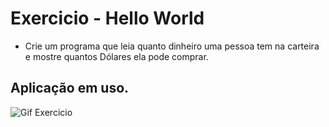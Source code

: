 # Exercicio - Hello World
- Crie um programa que leia quanto dinheiro uma pessoa tem na carteira e mostre quantos Dólares ela pode comprar.

## Aplicação em uso.

![Gif Exercicio](./img/exercicio.png)